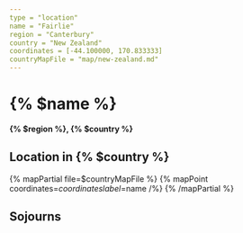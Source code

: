 ```yaml
---
type = "location"
name = "Fairlie"
region = "Canterbury"
country = "New Zealand"
coordinates = [-44.100000, 170.833333]
countryMapFile = "map/new-zealand.md"
---
```


# {% $name %}

**{% $region %}, {% $country %}**

## Location in {% $country %}

{% mapPartial file=$countryMapFile %}
  {% mapPoint coordinates=$coordinates label=$name /%}
{% /mapPartial %}

## Sojourns
